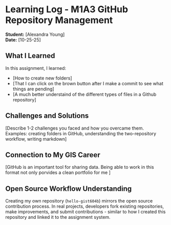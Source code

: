 # Learning Log - M1A3 GitHub Repository Management

**Student:** [Alexandra Young]  
**Date:** [10-25-25]

## What I Learned
In this assignment, I learned:
- [How to create new folders]
- [That I can click on the brown button after I make a commit to see what things are pending]
- [A much better understaind of the different types of files in a Github repository]

## Challenges and Solutions
[Describe 1-2 challenges you faced and how you overcame them. Examples: creating folders in GitHub, understanding the two-repository workflow, writing markdown]

## Connection to My GIS Career
[GitHub is an important tool for sharing data. Being able to work in this format not only porvides a clean portfolio for me ]

## Open Source Workflow Understanding
Creating my own repository (`hello-gist604b`) mirrors the open source contribution process. In real projects, developers fork existing repositories, make improvements, and submit contributions - similar to how I created this repository and linked it to the assignment system.
